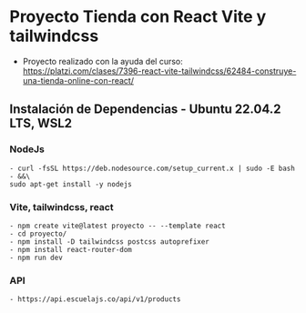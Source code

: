 # Proyecto Tienda con React Vite y tailwindcss 
- Proyecto realizado con la ayuda del curso: https://platzi.com/clases/7396-react-vite-tailwindcss/62484-construye-una-tienda-online-con-react/
## Instalación de Dependencias - Ubuntu 22.04.2 LTS, WSL2
### NodeJs
~~~
- curl -fsSL https://deb.nodesource.com/setup_current.x | sudo -E bash - &&\
sudo apt-get install -y nodejs
~~~
### Vite, tailwindcss, react
~~~
- npm create vite@latest proyecto -- --template react
- cd proyecto/
- npm install -D tailwindcss postcss autoprefixer
- npm install react-router-dom
- npm run dev
~~~
### API
~~~
- https://api.escuelajs.co/api/v1/products
~~~